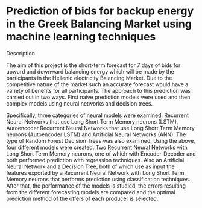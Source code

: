 # Prediction of bids for backup energy in the Greek Balancing Market using machine learning techniques


Description 

The aim of this project is the short-term forecast for 7 days of bids for upward and downward balancing energy which will be made by the participants in the Hellenic electricity Balancing Market. Due to the competitive nature of the market such an accurate forecast would have a variety of benefits for all participants. 
The approach to this prediction was carried out in two ways. First naive prediction models were used and then complex models using neural networks and decision trees. 	

Specifically, three categories of neural models were examined: Recurrent Neural Networks that use Long Short Term Memory neurons (LSTM), Autoencoder Recurrent Neural Networks that use Long Short Term Memory neurons (Autoencoder LSTM) and Artificial Neural Networks (ANN). The type of Random Forest Decision Trees was also examined. Using the above, four different models were created. Two Recurrent Neural Networks with Long Short Term Memory neurons, one of which with Encoder-Decoder and both performed prediction with regression techniques. Also an Artificial Neural Network and a Decision Tree, both of which use as input the features exported by a Recurrent Neural Network with Long Short Term Memory neurons that performs prediction using classification techniques. After that, the performance of the models is studied, the errors resulting from the different forecasting models are compared and the optimal prediction method of the offers of each producer is selected.
